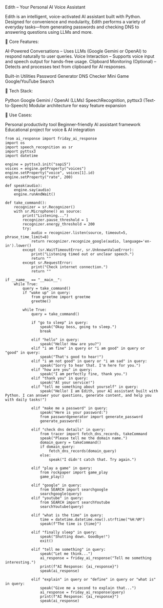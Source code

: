 Edith – Your Personal AI Voice Assistant

Edith is an intelligent, voice-activated AI assistant built with Python. Designed for convenience and modularity, Edith performs a variety of everyday tasks—from generating passwords and checking DNS to answering questions using LLMs and more.

🧠 Core Features:

AI-Powered Conversations – Uses LLMs (Google Gemini or OpenAI) to respond naturally to user queries.
Voice Interaction – Supports voice input and speech output for hands-free usage.
Clipboard Monitoring (Optional) – Detects and processes text from clipboard for AI responses.

Built-in Utilities
Password Generator
DNS Checker
Mini Game
Google/YouTube Search

🔧 Tech Stack:

Python
Google Gemini / OpenAI (LLMs)
SpeechRecognition, pyttsx3 (Text-to-Speech)
Modular architecture for easy feature expansion

🧩 Use Cases:

Personal productivity tool
Beginner-friendly AI assistant framework
Educational project for voice & AI integration






    from ai_response import friday_ai_response
    import os
    import speech_recognition as sr
    import pyttsx3
    import datetime
    
    engine = pyttsx3.init("sapi5")
    voices = engine.getProperty("voices")
    engine.setProperty("voice", voices[1].id)
    engine.setProperty("rate", 200)
    
    def speak(audio):
        engine.say(audio)
        engine.runAndWait()
    
    def take_command():
        recognizer = sr.Recognizer()
        with sr.Microphone() as source:
            print("Listening...")
            recognizer.pause_threshold = 1
            recognizer.energy_threshold = 200
            try:
                audio = recognizer.listen(source, timeout=5, phrase_time_limit=8)
                return recognizer.recognize_google(audio, language='en-in').lower()
            except (sr.WaitTimeoutError, sr.UnknownValueError):
                print("Listening timed out or unclear speech.")
                return ""
            except sr.RequestError:
                print("Check internet connection.")
                return ""
    
    if __name__ == "__main__":
        while True:
            query = take_command()
            if "wake up" in query:
                from greetme import greetme
                greetme()

            while True:
                query = take_command()

                if "go to sleep" in query:
                    speak("Okay boss, going to sleep.")
                    break

                elif "hello" in query:
                    speak("Hello! How are you?")
                elif "i am fine" in query or "i am good" in query or "good" in query:
                    speak("That's good to hear!")
                elif "i am not good" in query or "i am sad" in query:
                    speak("Sorry to hear that. I'm here for you.")
                elif "how are you" in query:
                    speak("I am perfectly fine, thank you.")
                elif "thank you" in query:
                    speak("At your service!")
                elif "tell me something about yourself" in query:
                    speak("Hello! I am Edith, your AI assistant built with Python. I can answer your questions, generate content, and help you with daily tasks!")

                elif "make me a password" in query:
                    speak("Here is your password:")
                    from passwordgenerator import generate_password
                    generate_password()

                elif "check dns details" in query:
                    from tracer import fetch_dns_records, takeCommand
                    speak("Please tell me the domain name.")
                    domain_query = takeCommand()
                    if domain_query:
                        fetch_dns_records(domain_query)
                    else:
                        speak("I didn't catch that. Try again.")

                elif "play a game" in query:
                    from rockpaper import game_play
                    game_play()

                elif "google" in query:
                    from SEARCH import searchgoogle
                    searchgoogle(query)
                elif "youtube" in query:
                    from SEARCH import searchYoutube
                    searchYoutube(query)

                elif "what is the time" in query:
                    time = datetime.datetime.now().strftime("%H:%M")
                    speak(f"The time is {time}")

                elif "finally sleep" in query:
                    speak("Shutting down. Goodbye!")
                    exit()

                elif "tell me something" in query:
                    speak("Let me think...")
                    ai_response = friday_ai_response("Tell me something interesting.")
                    print(f"AI Response: {ai_response}")
                    speak(ai_response)

                elif "explain" in query or "define" in query or "what is" in query:
                    speak("Give me a second to explain that...")
                    ai_response = friday_ai_response(query)
                    print(f"AI Response: {ai_response}")
                    speak(ai_response)
